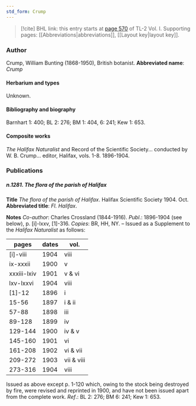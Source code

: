 ```yaml
---
std_form: Crump
---
```


> [!cite] BHL link: this entry starts at [page 570](https://www.biodiversitylibrary.org/page/33120701) of TL-2 Vol. I.
> Supporting pages: [[Abbreviations|abbreviations]], [[Layout key|layout key]].

### Author

Crump, William Bunting (1868-1950), British botanist. 
**Abbreviated name**: *Crump*

#### Herbarium and types

Unknown.

#### Bibliography and biography

Barnhart 1: 400; BL 2: 276; BM 1: 404, 6: 241; Kew 1: 653.

#### Composite works

*The Halifax Naturalist* and Record of the Scientific Society... conducted by W. B. Crump... editor, Halifax, vols. 1-8. 1896-1904.

### Publications

##### n.1281. The flora of the parish of Halifax

**Title**
*The flora of the parish of Halifax*. Halifax Scientific Society 1904. Oct.
**Abbreviated title**: *Fl. Halifax*.

**Notes**
*Co-author*: Charles Crossland (1844-1916).
*Publ*.: 1896-1904 (see below), p. \[i\]-lxxv, \[1\]-316. *Copies*: BR, HH, NY. – Issued as a Supplement to the *Halifax Naturalist* as follows:

|pages	|dates	|vol.	|
|---	|---	|---	|
|\[i\]-viii	|1904	|viii	|
|ix-xxxii	|1900	|v	|
|xxxiii-lxiv	|1901	|v & vi	|
|lxv-lxxvi	|1904	|viii	|
|\[1\]-12	|1896	|i	|
|15-56	|1897	|i & ii	|
|57-88	|1898	|iii|
|89-128	|1899	|iv|
|129-144	|1900	|iv & v|
|145-160	|1901	|vi|
|161-208	|1902	|vi & vii|
|209-272	|1903	|vii & viii|
|273-316	|1904	|viii|

Issued as above except p. 1-120 which, owing to the stock being destroyed by fire, were revised and reprinted in 1900, and have not been issued apart from the complete work.
*Ref*.: BL 2: 276; BM 6: 241; Kew 1: 653.

